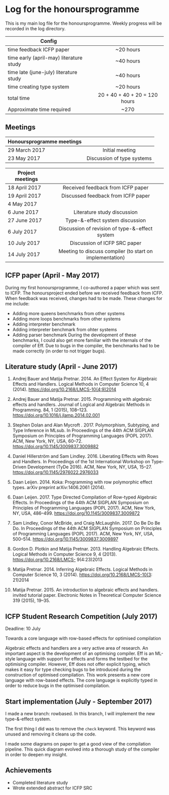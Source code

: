 # Log for the honoursprogramme

This is my main log file for the honoursprogramme. Weekly progress will be recorded in the log directory.

| Config        |          |
| ------------- |:--------:|
| time feedback ICFP paper | ~20 hours |
| time early (april-may) literature study | ~40 hours |
| time late (june-july) literature study | ~40 hours |
| time creating type system | ~20 hours |
| total time | 20 + 40 + 40 + 20 = 120 hours |
| Approximate time required | ~270 |

## Meetings

| Honoursprogramme meetings        |          |
| ------------- |:--------:|
| 29 March 2017   | Initial meeting |
| 23 May 2017   | Discussion of type systems |

| Project meetings        |          |
| ------------- |:--------:|
| 18 April 2017   | Received feedback from ICFP paper |
| 19 April 2017   | Discussed feedback from ICFP paper |
| 4 May 2017   |  |
| 6 June 2017   | Literature study discussion |
| 27 June 2017   | Type-&-effect system discussion |
| 6 July 2017   | Discussion of revision of type-&-effect system |
| 10 July 2017   | Discussion of ICFP SRC paper |
| 14 July 2017   | Meeting to discuss compiler (to start on implementation) |

## ICFP paper (April - May 2017)
During my first honoursprogramme, I co-authored a paper which was sent to ICFP. The honoursproject ended before we received feedback from ICFP. When feedback was received, changes had to be made. These changes for me include:
* Adding more queens benchmarks from other systems
* Adding more loops benchmarks from other systems
* Adding interpreter benchmark
* Adding interpreter benchmark from ohter systems
* Adding parser benchmark
During the development of these benchmarks, I could also get more familiar with the internals of the compiler of Eff. Due to bugs in the compiler, the benchmarks had to be made correctly (in order to not trigger bugs).

## Literature study (April - June 2017)
1. Andrej Bauer and Matija Pretnar. 2014. An Effect System for Algebraic Effects and Handlers. Logical Methods in Computer Science 10, 4 (2014). https://doi.org/10.2168/LMCS-10(4:9)2014

2. Andrej Bauer and Matija Pretnar. 2015. Programming with algebraic effects and handlers. Journal of Logical and Algebraic Methods in Programming. 84, 1 (2015), 108–123. https://doi.org/10.1016/j.jlamp.2014.02.001

3. Stephen Dolan and Alan Mycroft . 2017. Polymorphism, Subtyping, and Type Inference in MLsub. In Proceedings of the 44th ACM SIGPLAN Symposium on Principles of Programming Languages (POPL 2017). ACM, New York, NY, USA, 60–72. https://doi.org/10.1145/3009837.3009882

4. Daniel Hillerström and Sam Lindley. 2016. Liberating Effects with Rows and Handlers. In Proceedings of the 1st International Workshop on Type-Driven Development (TyDe 2016). ACM, New York, NY, USA, 15–27. https://doi.org/10.1145/2976022.2976033

5. Daan Leijen. 2014. Koka: Programming with row polymorphic effect types. arXiv preprint arXiv:1406.2061 (2014).

6. Daan Leijen. 2017. Type Directed Compilation of Row-typed Algebraic Effects. In Proceedings of the 44th ACM SIGPLAN Symposium on Principles of Programming Languages (POPL 2017). ACM, New York, NY, USA, 486–499. https://doi.org/10.1145/3009837.3009872

7. Sam Lindley, Conor McBride, and Craig McLaughlin. 2017. Do Be Do Be Do. In Proceedings of the 44th ACM SIGPLAN Symposium on Principles of Programming Languages (POPL 2017). ACM, New York, NY, USA, 500–514. https://doi.org/10.1145/3009837.3009897

8. Gordon D. Plotkin and Matija Pretnar. 2013. Handling Algebraic Effects. Logical Methods in Computer Science 9, 4 (2013). https://doi.org/10.2168/LMCS- 9(4:23)2013

9. Matija Pretnar. 2014. Inferring Algebraic Effects. Logical Methods in Computer Science 10, 3 (2014). https://doi.org/10.2168/LMCS-10(3: 21)2014

10. Matija Pretnar. 2015. An introduction to algebraic effects and handlers. invited tutorial paper. Electronic Notes in Theoretical Computer Science 319 (2015), 19–35.

## ICFP Student Research Competition (July 2017)
Deadline: 10 July

Towards a core language with row-based effects for optimised compilation

Algebraic effects and handlers are a very active area of research. An important aspect is the development of an optimising compiler. Eff is an ML-style language with support for effects and forms the testbed for the optimising compiler. However, Eff does not offer explicit typing, which makes it easy for type checking bugs to be introduced during the construction of optimised compilation. This work presents a new core language with row-based effects. The core language is explicitly typed in order to reduce bugs in the optimised compilation.

## Start implementation (July - September 2017)
I made a new branch: rowbased. In this branch, I will implement the new type-&-effect system.

The first thing I did was to remove the `check` keyword. This keyword was unused and removing it cleans up the code.

I made some diagrams on paper to get a good view of the compilation pipeline. This quick diagram evolved into a thorough study of the compiler in order to deepen my insight.

## Achievements
- Completed literature study
- Wrote extended abstract for ICFP SRC
